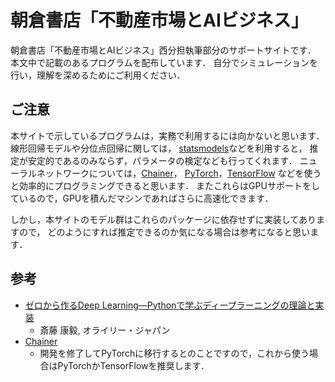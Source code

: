 # 朝倉書店「不動産市場とAIビジネス」

朝倉書店「不動産市場とAIビジネス」西分担執筆部分のサポートサイトです．
本文中で記載のあるプログラムを配布しています．
自分でシミュレーションを行い，理解を深めるためにご利用ください．

## ご注意

本サイトで示しているプログラムは，実務で利用するには向かないと思います．
線形回帰モデルや分位点回帰に関しては，
[statsmodels](https://www.statsmodels.org/stable/index.html)などを利用すると，
推定が安定的であるのみならず，パラメータの検定なども行ってくれます．
ニューラルネットワークについては，[Chainer](https://chainer.org)，
[PyTorch](https://pytorch.org)，[TensorFlow](https://www.tensorflow.org)
などを使うと効率的にプログラミングできると思います．
またこれらはGPUサポートをしているので，GPUを積んだマシンであればさらに高速化できます．

しかし，本サイトのモデル群はこれらのパッケージに依存せずに実装してありますので，
どのようにすれば推定できるのか気になる場合は参考になると思います．

## 参考

- [ゼロから作るDeep Learning―Pythonで学ぶディープラーニングの理論と実装](https://www.oreilly.co.jp/books/9784873117584/)
  - 斎藤 康毅, オライリー・ジャパン
- [Chainer](https://github.com/chainer/chainer)
  - 開発を修了してPyTorchに移行するとのことですので，これから使う場合はPyTorchかTensorFlowを推奨します．